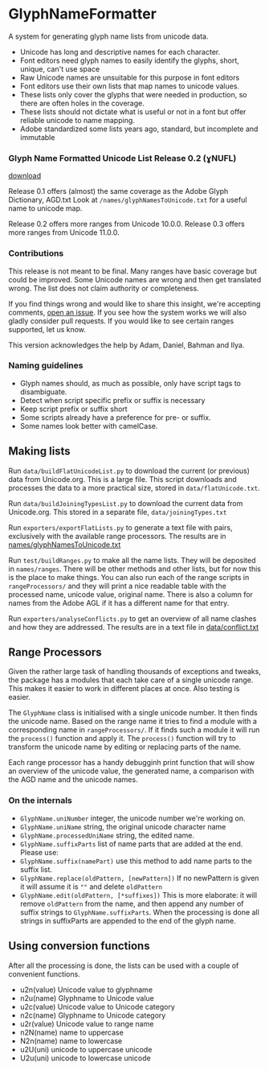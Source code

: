 # GlyphNameFormatter

A system for generating glyph name lists from unicode data. 

* Unicode has long and descriptive names for each character.
* Font editors need glyph names to easily identify the glyphs, short, unique, can't use space
* Raw Unicode names are unsuitable for this purpose in font editors
* Font editors use their own lists that map names to unicode values.
* These lists only cover the glyphs that were needed in production, so there are often holes in the coverage.
* These lists should not dictate what is useful or not in a font but offer reliable unicode to name mapping.
* Adobe standardized some lists years ago, standard, but incomplete and immutable

### Glyph Name Formatted Unicode List Release 0.2 (ɣNUFL)

[download](https://github.com/LettError/glyphNameFormatter/releases)

Release 0.1 offers (almost) the same coverage as the Adobe Glyph Dictionary, AGD.txt
Look at `/names/glyphNamesToUnicode.txt` for a useful name to unicode map.

Release 0.2 offers more ranges from Unicode 10.0.0.
Release 0.3 offers more ranges from Unicode 11.0.0.

### Contributions

This release is not meant to be final. Many ranges have basic coverage but could be improved. Some Unicode names are wrong and then get translated wrong. The list does not claim authority or completeness. 

If you find things wrong and would like to share this insight, we're accepting comments, [open an issue](https://github.com/LettError/glyphNameFormatter/issues). If you see how the system works we will also gladly consider pull requests. If you would like to see certain ranges supported, let us know.

This version acknowledges the help by Adam, Daniel, Bahman and Ilya. 

### Naming guidelines

* Glyph names should, as much as possible, only have script tags to disambiguate.
* Detect when script specific prefix or suffix is necessary
* Keep script prefix or suffix short
* Some scripts already have a preference for pre- or suffix.
* Some names look better with camelCase.

## Making lists

Run `data/buildFlatUnicodeList.py` to download the current (or previous) data from Unicode.org. This is a large file. This script downloads and processes the data to a  more practical size, stored in `data/flatUnicode.txt`.

Run `data/buildJoiningTypesList.py` to download the current data from Unicode.org. This stored in a separate file, `data/joiningTypes.txt`

Run `exporters/exportFlatLists.py` to generate a text file with <name> <unicode> pairs, exclusively with the available range processors. The results are in [names/glyphNamesToUnicode.txt](https://github.com/LettError/glyphNameFormatter/blob/master/Lib/glyphNameFormatter/names/glyphNamesToUnicode.txt)


Run `test/buildRanges.py` to make all the name lists. They will be deposited in `names/ranges`. There will be other methods and other lists, but for now this is the place to make things.
You can also run each of the range scripts in `rangeProcessors/` and they will print a nice readable table with the processed name, unicode value, original name. There is also a column for names from the Adobe AGL if it has a different name for that entry. 

Run `exporters/analyseConflicts.py` to get an overview of all name clashes and how they are addressed. The results are in a text file in [data/conflict.txt](https://github.com/LettError/glyphNameFormatter/blob/master/Lib/glyphNameFormatter/data/conflict.txt)

## Range Processors

Given the rather large task of handling thousands of exceptions and tweaks, the package has a modules that each take care of a single unicode range. This makes it easier to work in different places at once. Also testing is easier.

The `GlyphName` class is initialised with a single unicode number. It then finds the unicode name. Based on the range name it tries to find a module with a corresponding name in `rangeProcessors/`. If it finds such a module it will run the `process()` function and apply it. The `process()` function will try to transform the unicode name by editing or replacing parts of the name.

Each range processor has a handy debugginh print function that will show an overview of the unicode value, the generated name, a comparison with the AGD name and the unicode names.

### On the internals

* `GlyphName.uniNumber` integer, the unicode number we're working on.
* `GlyphName.uniName` string, the original unicode character name
* `GlyphName.processedUniName` string, the edited name.
* `GlyphName.suffixParts` list of name parts that are added at the end. Please use:
* `GlyphName.suffix(namePart)` use this method to add name parts to the suffix list.
* `GlyphName.replace(oldPattern, [newPattern])` If no newPattern is given it will assume it is `""` and delete `oldPattern`
* `GlyphName.edit(oldPattern, [*suffixes])` This is more elaborate: it will remove `oldPattern` from the name, and then append any number of suffix strings to `GlyphName.suffixParts`. When the processing is done all strings in suffixParts are appended to the end of the glyph name.

## Using conversion functions

After all the processing is done, the lists can be used with a couple of convenient functions.

* u2n(value) Unicode value to glyphname
* n2u(name) Glyphname to Unicode value
* u2c(value) Unicode value to Unicode category
* n2c(name) Glyphname to Unicode category
* u2r(value) Unicode value to range name
* n2N(name) name to uppercase
* N2n(name) name to lowercase
* u2U(uni) unicode to uppercase unicode
* U2u(uni) unicode to lowercase unicode
